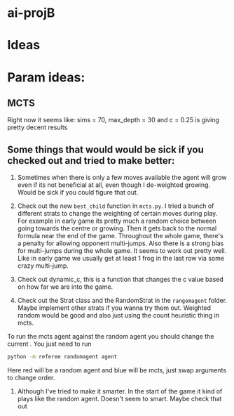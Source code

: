# ai-projB
# Ideas

# Param ideas:

## MCTS
Right now it seems like:
sims = 70, max_depth = 30 and c = 0.25 is giving pretty decent results

## Some things that would would be sick if you checked out and tried to make better:

1. Sometimes when there is only a few moves available the agent will grow even if its not beneficial at all, even though I de-weighted growing. Would be sick if you could figure that out.

1. Check out the new `best_child` function in `mcts.py`. I tried a bunch of different strats to change the weighting of certain moves during play. For example in early game its pretty much a random choice between going towards the centre or growing. Then it gets back to the normal formula near the end of the game.
Throughout the whole game, there's a penalty for allowing opponent multi-jumps.
Also there is a strong bias for multi-jumps during the whole game. It seems to work out pretty well. Like in early game we usually get at least 1 frog in the last row via some crazy multi-jump. 

1. Check out dynamic_c, this is a function that changes the c value based on how far we are into the game. 

1. Check out the Strat class and the RandomStrat in the `rangomagent` folder. Maybe implement other strats if you wanna try them out. Weighted random would be good and also just using the count heuristic thing in mcts.

To run the mcts agent against the random agent you should change the current .
You just need to run
```bash
python -m referee randomagent agent
```

Here red will be a random agent and blue will be mcts, just swap arguments to change order.

1. Although I've tried to make it smarter. In the start of the game it kind of plays like the random agent. Doesn't seem to smart. Maybe check that out
